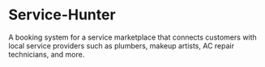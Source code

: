 # Service-Hunter
A booking system for a service marketplace that connects customers with local service providers such as plumbers, makeup artists, AC repair technicians, and more.
